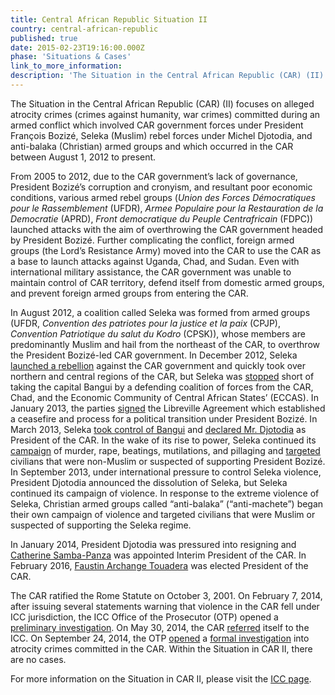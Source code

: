 ```yaml
---
title: Central African Republic Situation II
country: central-african-republic
published: true
date: 2015-02-23T19:16:00.000Z
phase: 'Situations & Cases'
link_to_more_information:
description: 'The Situation in the Central African Republic (CAR) (II) focuses on atrocity crimes (crimes against humanity, war crimes) committed during an armed conflict which involved CAR government forces under President François Bozizé, Seleka (Muslim) rebel forces under Michel Djotodia, and anti-balaka (Christian) armed groups. Within the Situation in CAR II, there are no cases, but the OTP is currently conducting a formal investigation.'
---
```



The Situation in the Central African Republic (CAR) (II) focuses on alleged atrocity crimes (crimes against humanity, war crimes) committed during an armed conflict which involved CAR government forces under President Fran&ccedil;ois Boziz&eacute;, Seleka (Muslim) rebel forces under Michel Djotodia, and anti-balaka (Christian) armed groups and which occurred in the CAR between August 1, 2012 to present. &nbsp;

From 2005 to 2012, due to the CAR government’s lack of governance, President Boziz&eacute;’s corruption and cronyism, and resultant poor economic conditions, various armed rebel groups (*Union des Forces D&eacute;mocratiques pour le Rassemblement* (UFDR), *Armee Populaire pour la Restauration de la Democratie* (APRD), *Front democratique du Peuple Centrafricain* (FDPC)) launched attacks with the aim of overthrowing the CAR government headed by President Boziz&eacute;. Further complicating the conflict, foreign armed groups (the Lord’s Resistance Army) moved into the CAR to use the CAR as a base to launch attacks against Uganda, Chad, and Sudan. Even with international military assistance, the CAR government was unable to maintain control of CAR territory, defend itself from domestic armed groups, and prevent foreign armed groups from entering the CAR.&nbsp;

In August 2012, a coalition called Seleka was formed from armed groups (UFDR, *Convention des patriotes pour la justice et la paix* (CPJP), *Convention Patriotique du salut du Kodro* (CPSK)), whose members are predominantly Muslim and hail from the northeast of the CAR, to overthrow the President Boziz&eacute;-led CAR government. In December 2012, Seleka [launched a rebellion](https://www.hrw.org/world-report/2014/country-chapters/central-african-republic) against the CAR government and quickly took over northern and central regions of the CAR, but Seleka was [stopped](http://www.nytimes.com/2013/01/03/world/africa/central-africa-on-the-brink-rebels-halt-their-advance.html)&nbsp;short of taking the capital Bangui by a defending coalition of forces from the CAR, Chad, and the Economic Community of Central African States’ (ECCAS). In January 2013, the parties [signed](http://www.nytimes.com/2013/01/12/world/africa/rebels-agree-to-cease-fire-in-central-african-republic.html) the Libreville Agreement which established a ceasefire and process for a political transition under President Boziz&eacute;. In March 2013, Seleka [took control of Bangui](http://www.nytimes.com/2013/03/25/world/africa/rebels-seize-capital-of-central-african-republic.html) and [declared Mr. Djotodia](https://www.brookings.edu/2013/04/06/what-future-for-the-central-african-republic/) as President of the CAR. In the wake of its rise to power, Seleka continued its [campaign](https://www.theguardian.com/world/2013/nov/22/central-african-republic-verge-of-genocide) of murder, rape, beatings, mutilations, and pillaging and [targeted](http://www.telegraph.co.uk/news/worldnews/africaandindianocean/centralafricanrepublic/10502752/Seleka-the-militia-terrorising-Central-African-Republics-Christian-population.html) civilians that were non-Muslim or suspected of supporting President Boziz&eacute;. In September 2013, under international pressure to control Seleka violence, President Djotodia announced the dissolution of Seleka, but Seleka continued its campaign of violence. In response to the extreme violence of Seleka, Christian armed groups called “anti-balaka” (“anti-machete”) began their own campaign of violence and targeted civilians that were Muslim or suspected of supporting the Seleka regime.

In January 2014, President Djotodia was pressured into resigning and [Catherine Samba-Panza](http://www.nytimes.com/2014/01/21/world/africa/un-body-set-to-appoint-a-monitor-for-central-african-republic.html) was appointed Interim President of the CAR. In February 2016, [Faustin Archange Touadera](http://www.nytimes.com/2016/02/22/world/africa/newly-elected-central-african-republic-leader-faces-hard-realities.html) was elected President of the CAR.

The CAR ratified the Rome Statute on October 3, 2001. On February 7, 2014, after issuing several statements warning that violence in the CAR fell under ICC jurisdiction, the ICC Office of the Prosecutor (OTP) opened a [preliminary investigation](https://www.icc-cpi.int/Pages/item.aspx?name=otp-statement-07-02-2014). On May 30, 2014, the CAR [referred](https://www.icc-cpi.int/iccdocs/otp/2014-05-30-CAR-referral.pdf) itself to the ICC. On September 24, 2014, the OTP [opened](https://www.icc-cpi.int/Pages/item.aspx?name=pr1043) a [formal investigation](https://www.icc-cpi.int/iccdocs/otp/Art_53_1_Report_CAR_II_24Sep14.pdf) into atrocity crimes committed in the CAR. Within the Situation in CAR II, there are no cases.

For more information on the Situation in CAR II, please visit the [ICC page](https://www.icc-cpi.int/carII).